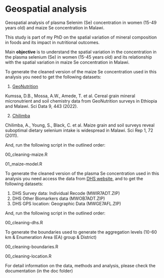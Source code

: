# Geospatial analysis

Geospatial analysis of plasma Selenim (Se) concentration in women (15-49 years old) and maize Se concentration in Malawi.

This study is part of my PhD on the spatial variation of mineral composition in foods and its impact in nutritional outcomes. 

Main **objective** is to understand the spatial variation in the concentration in the plasma selenium (Se) in women (15-45 years old) and its relationship with the spatial variation in maize Se concentration in Malawi. 

To generate the cleaned version of the maize Se concentration used in this analysis you need to get the following datasets:

1) [GeoNutrition](https://figshare.com/articles/dataset/Cereal_grain_mineral_micronutrient_and_soil_chemistry_data_from_GeoNutrition_surveys_in_Ethiopia_and_Malawi/15911973)

Kumssa, D.B., Mossa, A.W., Amede, T. et al. Cereal grain mineral micronutrient and soil chemistry data from GeoNutrition surveys in Ethiopia and Malawi. Sci Data 9, 443 (2022).

2) [Chilimba](https://rdcu.be/d68Lx) 

Chilimba, A., Young, S., Black, C. et al. Maize grain and soil surveys reveal suboptimal dietary selenium intake is widespread in Malawi. Sci Rep 1, 72 (2011).

And, run the following script in the outlined order:

00_cleaning-maize.R 

01_maize-model.R

To generate the cleaned version of the plasma Se concentration used in this analysis you need access the data from [DHS website](https://dhsprogram.com/data/dataset/Malawi_Standard-DHS_2015.cfm), and to get the following datasets:

1) DHS Survey data: Individual Recode (MWIR7ADT.ZIP)
2) DHS Other Biomarkers data (MWOB7ADT.ZIP)
3) DHS GPS location: Geographic Data (MWGE7AFL.ZIP)

And, run the following script in the outlined order:

00_cleaning-dhs.R 

To generate the boundaries used to generate the aggregation levels (10-60 km & Enumeration Area (EA) group & District)

00_cleaning-boundaries.R

00_cleaning-location.R


For detail information on the data, methods and analysis, please check the documentation (in the doc folder)